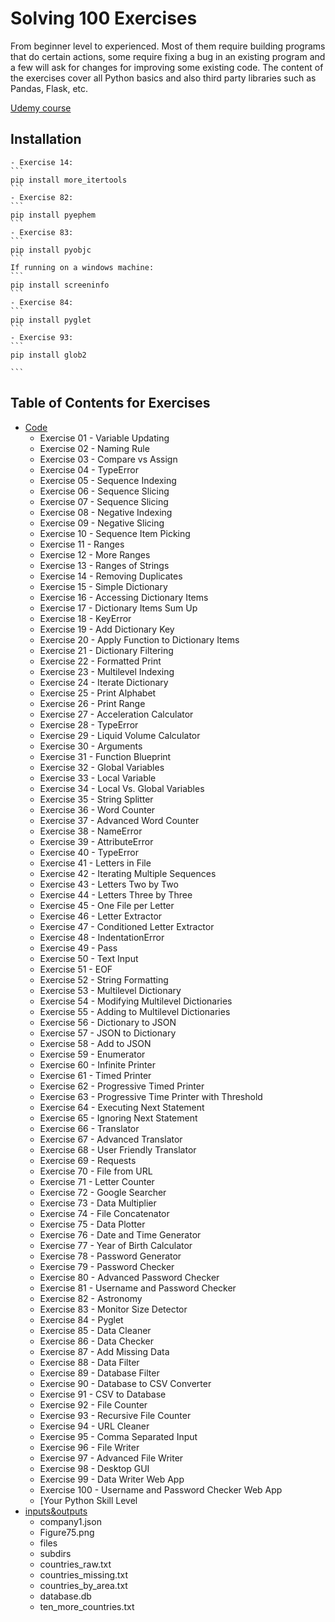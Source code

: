 # Solving  100 Exercises 
From beginner level to experienced.
Most of them require building programs that do certain actions, some require fixing a bug in an existing program and a few will ask for changes for improving some existing code. The content of the exercises cover all Python basics and also third party libraries such as Pandas, Flask, etc.

[Udemy course](https://www.udemy.com/python-video-workbook/learn/v4/content)


## Installation
    - Exercise 14: 
    ```
    pip install more_itertools
    ```
    - Exercise 82: 
    ```
    pip install pyephem
    ```
    - Exercise 83: 
    ```
    pip install pyobjc
    ```
    If running on a windows machine:
    ```
    pip install screeninfo
    ```
    - Exercise 84:
    ```
    pip install pyglet
    ```
    - Exercise 93:
    ```
    pip install glob2

    ```

## Table of Contents for Exercises

- [Code](https://github.com/PukkaPad/Solving-100-exercises/tree/master/Code)
    - Exercise 01 - Variable Updating
    - Exercise 02 - Naming Rule
    - Exercise 03 - Compare vs Assign
    - Exercise 04 - TypeError
    - Exercise 05 - Sequence Indexing
    - Exercise 06 - Sequence Slicing
    - Exercise 07 - Sequence Slicing
    - Exercise 08 - Negative Indexing
    - Exercise 09 - Negative Slicing
    - Exercise 10 - Sequence Item Picking
    - Exercise 11 - Ranges
    - Exercise 12 - More Ranges
    - Exercise 13 - Ranges of Strings
    - Exercise 14 - Removing Duplicates
    - Exercise 15 - Simple Dictionary
    - Exercise 16 - Accessing Dictionary Items
    - Exercise 17 - Dictionary Items Sum Up
    - Exercise 18 - KeyError
    - Exercise 19 - Add Dictionary Key
    - Exercise 20 - Apply Function to Dictionary Items
    - Exercise 21 - Dictionary Filtering
    - Exercise 22 - Formatted Print
    - Exercise 23 - Multilevel Indexing
    - Exercise 24 - Iterate Dictionary
    - Exercise 25 - Print Alphabet
    - Exercise 26 - Print Range
    - Exercise 27 - Acceleration Calculator
    - Exercise 28 - TypeError
    - Exercise 29 - Liquid Volume Calculator
    - Exercise 30 - Arguments
    - Exercise 31 - Function Blueprint
    - Exercise 32 - Global Variables
    - Exercise 33 - Local Variable
    - Exercise 34 - Local Vs. Global Variables
    - Exercise 35 - String Splitter
    - Exercise 36 - Word Counter
    - Exercise 37 - Advanced Word Counter
    - Exercise 38 - NameError
    - Exercise 39 - AttributeError
    - Exercise 40 - TypeError
    - Exercise 41 - Letters in File
    - Exercise 42 - Iterating Multiple Sequences
    - Exercise 43 - Letters Two by Two
    - Exercise 44 - Letters Three by Three
    - Exercise 45 - One File per Letter
    - Exercise 46 - Letter Extractor
    - Exercise 47 - Conditioned Letter Extractor
    - Exercise 48 - IndentationError
    - Exercise 49 - Pass
    - Exercise 50 - Text Input
    - Exercise 51 - EOF
    - Exercise 52 - String Formatting
    - Exercise 53 - Multilevel Dictionary
    - Exercise 54 - Modifying Multilevel Dictionaries
    - Exercise 55 - Adding to Multilevel Dictionaries
    - Exercise 56 - Dictionary to JSON
    - Exercise 57 - JSON to Dictionary
    - Exercise 58 - Add to JSON
    - Exercise 59 - Enumerator
    - Exercise 60 - Infinite Printer
    - Exercise 61 - Timed Printer
    - Exercise 62 - Progressive Timed Printer
    - Exercise 63 - Progressive Time Printer with Threshold
    - Exercise 64 - Executing Next Statement
    - Exercise 65 - Ignoring Next Statement
    - Exercise 66 - Translator
    - Exercise 67 - Advanced Translator
    - Exercise 68 - User Friendly Translator
    - Exercise 69 - Requests
    - Exercise 70 - File from URL
    - Exercise 71 - Letter Counter
    - Exercise 72 - Google Searcher
    - Exercise 73 - Data Multiplier
    - Exercise 74 - File Concatenator
    - Exercise 75 - Data Plotter
    - Exercise 76 - Date and Time Generator
    - Exercise 77 - Year of Birth Calculator
    - Exercise 78 - Password Generator
    - Exercise 79 - Password Checker
    - Exercise 80 - Advanced Password Checker
    - Exercise 81 - Username and Password Checker
    - Exercise 82 - Astronomy
    - Exercise 83 - Monitor Size Detector
    - Exercise 84 - Pyglet
    - Exercise 85 - Data Cleaner
    - Exercise 86 - Data Checker
    - Exercise 87 - Add Missing Data
    - Exercise 88 - Data Filter
    - Exercise 89 - Database Filter
    - Exercise 90 - Database to CSV Converter
    - Exercise 91 - CSV to Database
    - Exercise 92 - File Counter
    - Exercise 93 - Recursive File Counter
    - Exercise 94 - URL Cleaner
    - Exercise 95 - Comma Separated Input
    - Exercise 96 - File Writer
    - Exercise 97 - Advanced File Writer
    - Exercise 98 - Desktop GUI
    - Exercise 99 - Data Writer Web App
    - Exercise 100 - Username and Password Checker Web App
    - [Your Python Skill Level
- [inputs&outputs](https://github.com/PukkaPad/Solving-100-exercises/tree/master/inputs%26outputs)
    - company1.json
    - Figure75.png
    - files
    - subdirs
    - countries_raw.txt
    - countries_missing.txt
    - countries_by_area.txt
    - database.db
    - ten_more_countries.txt